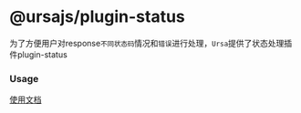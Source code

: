 # @ursajs/plugin-status

为了方便用户对response`不同状态码`情况和`错误`进行处理，`Ursa`提供了状态处理插件plugin-status

### Usage

[使用文档](https://ursajs.github.io/%E6%8F%92%E4%BB%B6/Status.html#%E9%85%8D%E7%BD%AE)